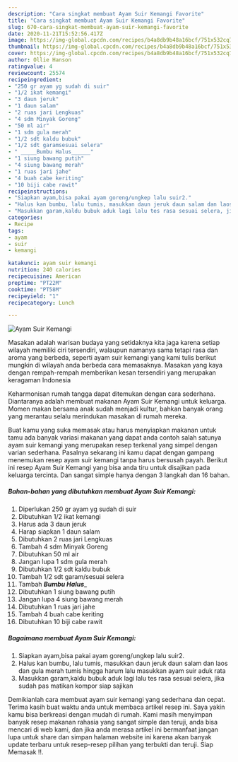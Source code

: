 ```yaml
---
description: "Cara singkat membuat Ayam Suir Kemangi Favorite"
title: "Cara singkat membuat Ayam Suir Kemangi Favorite"
slug: 670-cara-singkat-membuat-ayam-suir-kemangi-favorite
date: 2020-11-21T15:52:56.417Z
image: https://img-global.cpcdn.com/recipes/b4a8db9b48a16bcf/751x532cq70/ayam-suir-kemangi-foto-resep-utama.jpg
thumbnail: https://img-global.cpcdn.com/recipes/b4a8db9b48a16bcf/751x532cq70/ayam-suir-kemangi-foto-resep-utama.jpg
cover: https://img-global.cpcdn.com/recipes/b4a8db9b48a16bcf/751x532cq70/ayam-suir-kemangi-foto-resep-utama.jpg
author: Ollie Hanson
ratingvalue: 4
reviewcount: 25574
recipeingredient:
- "250 gr ayam yg sudah di suir"
- "1/2 ikat kemangi"
- "3 daun jeruk"
- "1 daun salam"
- "2 ruas jari Lengkuas"
- "4 sdm Minyak Goreng"
- "50 ml air"
- "1 sdm gula merah"
- "1/2 sdt kaldu bubuk"
- "1/2 sdt garamsesuai selera"
- " _____Bumbu Halus______"
- "1 siung bawang putih"
- "4 siung bawang merah"
- "1 ruas jari jahe"
- "4 buah cabe keriting"
- "10 biji cabe rawit"
recipeinstructions:
- "Siapkan ayam,bisa pakai ayam goreng/ungkep lalu suir2."
- "Halus kan bumbu, lalu tumis, masukkan daun jeruk daun salam dan laos dan gula merah tumis hingga harum lalu masukkan ayam suir aduk rata"
- "Masukkan garam,kaldu bubuk aduk lagi lalu tes rasa sesuai selera, jika sudah pas matikan kompor siap sajikan"
categories:
- Recipe
tags:
- ayam
- suir
- kemangi

katakunci: ayam suir kemangi 
nutrition: 240 calories
recipecuisine: American
preptime: "PT22M"
cooktime: "PT58M"
recipeyield: "1"
recipecategory: Lunch

---
```



![Ayam Suir Kemangi](https://img-global.cpcdn.com/recipes/b4a8db9b48a16bcf/751x532cq70/ayam-suir-kemangi-foto-resep-utama.jpg)

Masakan adalah warisan budaya yang setidaknya kita jaga karena setiap wilayah memiliki ciri tersendiri, walaupun namanya sama tetapi rasa dan aroma yang berbeda, seperti ayam suir kemangi yang kami tulis berikut mungkin di wilayah anda berbeda cara memasaknya. Masakan yang kaya dengan rempah-rempah memberikan kesan tersendiri yang merupakan keragaman Indonesia



Keharmonisan rumah tangga dapat ditemukan dengan cara sederhana. Diantaranya adalah membuat makanan Ayam Suir Kemangi untuk keluarga. Momen makan bersama anak sudah menjadi kultur, bahkan banyak orang yang merantau selalu merindukan masakan di rumah mereka.

Buat kamu yang suka memasak atau harus menyiapkan makanan untuk tamu ada banyak variasi makanan yang dapat anda contoh salah satunya ayam suir kemangi yang merupakan resep terkenal yang simpel dengan varian sederhana. Pasalnya sekarang ini kamu dapat dengan gampang menemukan resep ayam suir kemangi tanpa harus bersusah payah.
Berikut ini resep Ayam Suir Kemangi yang bisa anda tiru untuk disajikan pada keluarga tercinta. Dan sangat simple hanya dengan 3 langkah dan 16 bahan.


<!--inarticleads1-->

##### Bahan-bahan yang dibutuhkan membuat Ayam Suir Kemangi:

1. Diperlukan 250 gr ayam yg sudah di suir
1. Dibutuhkan 1/2 ikat kemangi
1. Harus ada 3 daun jeruk
1. Harap siapkan 1 daun salam
1. Dibutuhkan 2 ruas jari Lengkuas
1. Tambah 4 sdm Minyak Goreng
1. Dibutuhkan 50 ml air
1. Jangan lupa 1 sdm gula merah
1. Dibutuhkan 1/2 sdt kaldu bubuk
1. Tambah 1/2 sdt garam/sesuai selera
1. Tambah  _____Bumbu Halus______
1. Dibutuhkan 1 siung bawang putih
1. Jangan lupa 4 siung bawang merah
1. Dibutuhkan 1 ruas jari jahe
1. Tambah 4 buah cabe keriting
1. Dibutuhkan 10 biji cabe rawit




<!--inarticleads2-->

##### Bagaimana membuat  Ayam Suir Kemangi:

1. Siapkan ayam,bisa pakai ayam goreng/ungkep lalu suir2.
1. Halus kan bumbu, lalu tumis, masukkan daun jeruk daun salam dan laos dan gula merah tumis hingga harum lalu masukkan ayam suir aduk rata
1. Masukkan garam,kaldu bubuk aduk lagi lalu tes rasa sesuai selera, jika sudah pas matikan kompor siap sajikan




Demikianlah cara membuat ayam suir kemangi yang sederhana dan cepat. Terima kasih buat waktu anda untuk membaca artikel resep ini. Saya yakin kamu bisa berkreasi dengan mudah di rumah. Kami masih menyimpan banyak resep makanan rahasia yang sangat simple dan teruji, anda bisa mencari di web kami, dan jika anda merasa artikel ini bermanfaat jangan lupa untuk share dan simpan halaman website ini karena akan banyak update terbaru untuk resep-resep pilihan yang terbukti dan teruji. Siap Memasak !!. 
